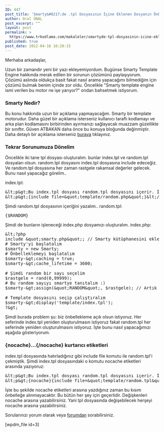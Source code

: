 ```yaml
---
ID: 447
post_title: 'Smarty&#8217;de .tpl Dosyasının İçine Eklenen Dosyanın Önbelleğe Alınmaması'
author: Oral ÜNAL
post_excerpt: ""
layout: post
permalink: >
  https://www.trkodlama.com/makaleler/smartyde-tpl-dosyasinin-icine-eklenen-dosyanin-onbellege-alinmamasi-447.html
published: true
post_date: 2012-04-16 16:28:15
---
```

Merhaba arkadaşlar,

Uzun bir zamandır yeni bir yazı ekleyemiyordum. Bugünse Smarty Template Engine hakkında merak edilen bir sorunun çözümünü paylaşıyorum. Çözümü aslında oldukça basit fakat nasıl arama yapacağımı bilmediğim için çözümü bulmak benim içinde zor oldu. Öncelikle "Smarty template engine ismi verilen bu motor ne işe yarıyor?" ondan bahsetmek istiyorum.
<h3>Smarty Nedir?</h3>
Bu konu hakkında uzun bir açıklama yapmayacağım. Smarty bir template motorudur. Daha güzel bir açıklama isterseniz kullanıcı taraflı kodlamayı ve arka plan kodlamasını birbirinden ayırmanızı sağlayacak muazzam güzellikte bir sınıftır. Güven ATBAKAN daha önce bu konuya bloğunda değinmiştir. Daha detaylı bir açıklama isterseniz <a href="http://www.guvenatbakan.net/2010/09/21/smarty-ile-calismak/" target="_blank">buraya</a> tıklayınız.
<h3>Tekrar Sorunumuza Dönelim</h3>
Öncelikle iki tane tpl dosyası oluşturalım. bunlar index.tpl ve random.tpl dosyaları olsun. random.tpl dosyasını index.tpl dosyasına include edeceğiz. Ve random.tpl dosyasına her zaman rastgele rakamsal değerler gelecek. Bunu nasıl yapacağız görelim..

index.tpl:

<pre class="lang:html decode:1 " >&amp;lt;p&amp;gt;Bu index.tpl dosyası random.tpl dosyasını i&ccedil;erir. İşte rastgele sayımız aşağıdaki gibidir:&amp;lt;/p&amp;gt;
&amp;lt;p&amp;gt;{include file=&amp;quot;template/random.php&amp;quot;}&amp;lt;/p&amp;gt;</pre>

Şimdi random.tpl dosyasının içeriğini yazalım.. random.tpl:

<pre class="lang:html decode:1 " >{$RANDOM}</pre>

Şimdi de bunların işleneceği index.php dosyamızı oluşturalım. index.php:

<pre class="lang:php decode:1 " >&amp;lt;?php
include &amp;quot;smarty.php&amp;quot;; // Smarty k&uuml;t&uuml;phanesini ekleyelim
# Smarty'yi başlatalım
$smarty = new Smarty;
# &Ouml;nbelleklemeyi başlatalım
$smarty-&amp;gt;caching = true;
$smarty-&amp;gt;cache_lifetime = 3600;

# Şimdi random bir sayı se&ccedil;elim
$rastgele = rand(0,99999);
# Bu random sayıyı smartye tanıtalım :)
$smarty-&amp;gt;assign(&amp;quot;RANDOM&amp;quot;, $rastgele); // Artık tpl dosyasında RANDOM g&ouml;rd&uuml;ğ&uuml; yere rastgele değişkenini basacak

# Template dosyasını se&ccedil;ip &ccedil;alıştıralım
$smarty-&amp;gt;display('template/index.tpl');
?&amp;gt;</pre>

Şimdi burada problem şu: biz önbellekleme açık olsun istiyoruz. Her seferinde index.tpl yeniden oluşturulmasın istiyoruz fakat random.tpl her seferinde yeniden oluşturulmasını istiyoruz. İşte bunu nasıl yapacağımızı aşağıda gösteriyorum.
<h3>{nocache}...{/nocache} kurtarıcı etiketleri</h3>
index.tpl dosyasında hatırladığınız gibi include file komutu ile random.tpl'i çekmiştik. Şimdi index.tpl dosyasındaki o komutu nocache etiketleri arasında yazıyoruz:

<pre class="lang:html decode:1 " >&amp;lt;p&amp;gt;Bu index.tpl dosyası random.tpl dosyasını i&ccedil;erir. İşte rastgele sayımız aşağıdaki gibidir:&amp;lt;/p&amp;gt;
&amp;lt;p&amp;gt;{nocache}{include file=&amp;quot;template/random.tpl&amp;quot;}{/nocache}&amp;lt;/p&amp;gt;</pre>

İşte bu şekilde nocache etiketleri arasına yazdığınız zaman bu kısım önbelleğe alınmayacaktır. Bu bütün her şey için geçerlidir. Değişkenleri nocache arasına yazabilirsiniz. Yani tpl dosyasında değişebilecek herşeyi nocache arasına yazabilirsiniz.

Sorularınızı yorum olarak veya <a href="http://forum.trkodlama.com" target="_blank">forumdan</a> sorabilirsiniz.

[wpdm_file id=3]